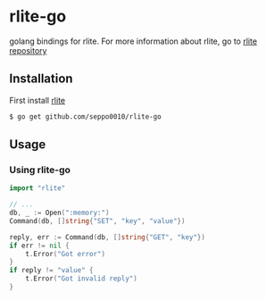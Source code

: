 # rlite-go

golang bindings for rlite. For more information about rlite, go to
[rlite repository](https://github.com/seppo0010/rlite)

## Installation

First install [rlite](https://github.com/seppo0010/rlite#installation)

```bash
$ go get github.com/seppo0010/rlite-go
```

## Usage

### Using rlite-go

```go
import "rlite"

// ...
db, _ := Open(":memory:")
Command(db, []string{"SET", "key", "value"})

reply, err := Command(db, []string{"GET", "key"})
if err != nil {
    t.Error("Got error")
}
if reply != "value" {
    t.Error("Got invalid reply")
}
```
